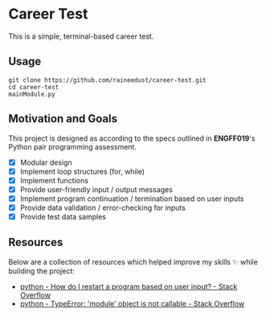 # Career Test

This is a simple, terminal-based career test.

## Usage

```shell
git clone https://github.com/raineedust/career-test.git
cd career-test
mainModule.py
```

## Motivation and Goals

This project is designed as according to the specs outlined in **ENGFF019**'s Python pair programming assessment.

- [x] Modular design
- [x] Implement loop structures (for, while)
- [x] Implement functions
- [x] Provide user-friendly input / output messages
- [x] Implement program continuation / termination based on user inputs
- [x] Provide data validation / error-checking for inputs
- [x] Provide test data samples

## Resources

Below are a collection of resources which helped improve my skills :sparkles: while building the project:

- [python - How do I restart a program based on user input? - Stack Overflow](https://stackoverflow.com/questions/14907067/how-do-i-restart-a-program-based-on-user-input)
- [python - TypeError: 'module' object is not callable - Stack Overflow](https://stackoverflow.com/questions/4534438/typeerror-module-object-is-not-callable)
